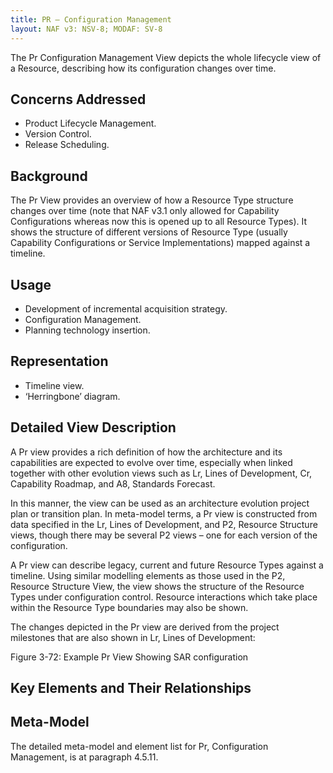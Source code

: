 ```yaml
---
title: PR – Configuration Management
layout: NAF v3: NSV-8; MODAF: SV-8
---
```


The Pr Configuration Management View depicts the whole lifecycle view of a
Resource, describing how its configuration changes over time.

## Concerns Addressed

* Product Lifecycle Management.
* Version Control.
* Release Scheduling.

## Background

The Pr View provides an overview of how a Resource Type structure changes over
time (note that NAF v3.1 only allowed for Capability Configurations whereas now this
is opened up to all Resource Types). It shows the structure of different versions of
Resource Type (usually Capability Configurations or Service Implementations)
mapped against a timeline.

## Usage

* Development of incremental acquisition strategy.
* Configuration Management.
* Planning technology insertion.

## Representation

* Timeline view.
* ‘Herringbone’ diagram.

## Detailed View Description

A Pr view provides a rich definition of how the architecture and its capabilities are
expected to evolve over time, especially when linked together with other evolution
views such as Lr, Lines of Development, Cr, Capability Roadmap, and A8, Standards
Forecast.

In this manner, the view can be used as an architecture evolution project plan or
transition plan. In meta-model terms, a Pr view is constructed from data specified in
the Lr, Lines of Development, and P2, Resource Structure views, though there may
be several P2 views – one for each version of the configuration.

A Pr view can describe legacy, current and future Resource Types against a timeline.
Using similar modelling elements as those used in the P2, Resource Structure View,
the view shows the structure of the Resource Types under configuration control.
Resource interactions which take place within the Resource Type boundaries may
also be shown.

The changes depicted in the Pr view are derived from the project milestones that are
also shown in Lr, Lines of Development:

Figure 3-72: Example Pr View Showing SAR configuration

## Key Elements and Their Relationships


## Meta-Model

The detailed meta-model and element list for Pr, Configuration Management, is at
paragraph 4.5.11.
